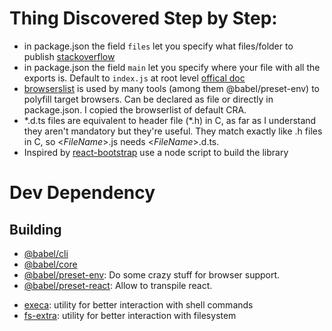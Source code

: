<!-- Plugins for compatibility with the use of `import()`
https://babeljs.io/docs/en/next/babel-plugin-syntax-dynamic-import.html

Plugins for performance
https://babeljs.io/docs/en/next/babel-plugin-transform-runtime.html

Plugins for writing 
`export default "someModule"`
https://www.npmjs.com/package/babel-plugin-add-module-exports

Plugins for removing propTypes as it benefits bandwidth
https://www.npmjs.com/package/babel-plugin-transform-react-remove-prop-types -->
# Thing Discovered Step by Step:
- in package.json the field `files` let you specify what files/folder to publish [stackoverflow](https://stackoverflow.com/questions/40795836/how-do-you-use-the-files-and-directories-properties-in-package-json)
- in package.json the field `main` let you specify where your file with all the exports is. Default to `index.js` at root level [offical doc](https://docs.npmjs.com/files/package.json#main)
- [browserslist](https://github.com/browserslist/browserslist) is used by many tools (among them @babel/preset-env) to polyfill target browsers. Can be declared as file or directly in package.json. I copied the browserlist of default CRA.
- *.d.ts files are equivalent to header file (\*.h) in C, as far as I understand they aren't mandatory but they're useful. They match exactly like .h files in C, so <_FileName_>.js needs <_FileName_>.d.ts.
- Inspired by [react-bootstrap](https://github.com/react-bootstrap/react-bootstrap/tree/master/tools) use a node script to build the library

# Dev Dependency

## Building
- [@babel/cli](https://babeljs.io/docs/en/babel-cli)
- [@babel/core](https://babeljs.io/docs/en/next/babel-core.html)
- [@babel/preset-env](https://babeljs.io/docs/en/babel-preset-env): Do some crazy stuff for browser support.
- [@babel/preset-react](https://www.npmjs.com/package/@babel/preset-react): Allow to transpile react.
<!-- - [@babel/plugin-proposal-export-namespace-from](https://www.npmjs.com/package/@babel/plugin-proposal-export-namespace-from): Let you write `export * as someIdentifier from "someModule";`
- [@babel/plugin-proposal-export-default-from](https://www.npmjs.com/package/@babel/plugin-proposal-export-default-from): Let you write `export someIdentifier from "someModule";`
`export someIdentifier, { namedIdentifier } from "someModule";` -->
<!-- 
- [@react-bootstrap/babel-preset](https://www.npmjs.com/package/@react-bootstrap/babel-preset): a preset configuration of babel. Go into this project node_modules/@react-bootstrap/babel-preset/index.js to see what babel plugin it use -->
<!-- - [cherry-pick](https://www.npmjs.com/package/cherry-pick): build tool for generate proxy directories with package.json -->
- [execa](https://www.npmjs.com/package/execa): utility for better interaction with shell commands
- [fs-extra](https://www.npmjs.com/package/fs-extra): utility for better interaction with filesystem
<!-- - [webpack](https://webpack.js.org/): to bundle minified version of the library, browser distributable -->